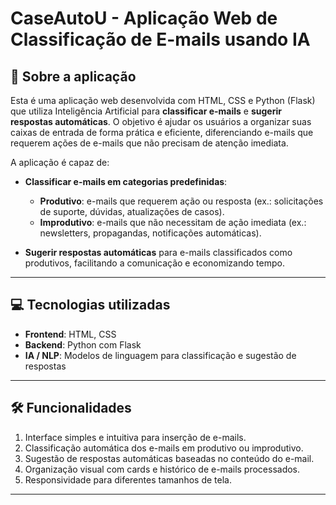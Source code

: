 # CaseAutoU - Aplicação Web de Classificação de E-mails usando IA

## 🚀 Sobre a aplicação

Esta é uma aplicação web desenvolvida com HTML, CSS e Python (Flask) que utiliza Inteligência Artificial para **classificar e-mails** e **sugerir respostas automáticas**. O objetivo é ajudar os usuários a organizar suas caixas de entrada de forma prática e eficiente, diferenciando e-mails que requerem ações de e-mails que não precisam de atenção imediata.

A aplicação é capaz de:

- **Classificar e-mails em categorias predefinidas**:
  - **Produtivo**: e-mails que requerem ação ou resposta (ex.: solicitações de suporte, dúvidas, atualizações de casos).
  - **Improdutivo**: e-mails que não necessitam de ação imediata (ex.: newsletters, propagandas, notificações automáticas).

- **Sugerir respostas automáticas** para e-mails classificados como produtivos, facilitando a comunicação e economizando tempo.

---

## 💻 Tecnologias utilizadas

- **Frontend**: HTML, CSS  
- **Backend**: Python com Flask  
- **IA / NLP**: Modelos de linguagem para classificação e sugestão de respostas  

---

## 🛠 Funcionalidades

1. Interface simples e intuitiva para inserção de e-mails.
2. Classificação automática dos e-mails em produtivo ou improdutivo.
3. Sugestão de respostas automáticas baseadas no conteúdo do e-mail.
4. Organização visual com cards e histórico de e-mails processados.
5. Responsividade para diferentes tamanhos de tela.

---
